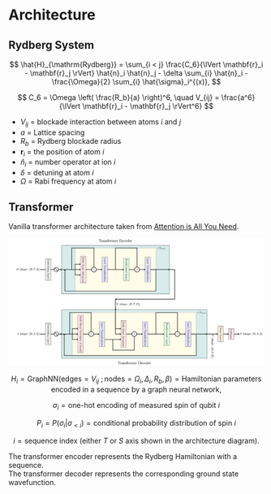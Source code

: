# Architecture 

## Rydberg System
$$
\hat{H}_{\mathrm{Rydberg}} = 
\sum_{i < j} \frac{C_6}{\lVert \mathbf{r}_i - \mathbf{r}_j \rVert} \hat{n}_i \hat{n}_j - \delta \sum_{i} \hat{n}_i - \frac{\Omega}{2} \sum_{i} \hat{\sigma}_i^{(x)},
$$

$$
C_6 = \Omega \left( \frac{R_b}{a} \right)^6, \quad V_{ij} = \frac{a^6}{\lVert \mathbf{r}_i - \mathbf{r}_j \rVert^6}
$$

- $V_{ij}$ = blockade interaction between atoms $i$ and $j$
- $a$ = Lattice spacing
- $R_b$ = Rydberg blockade radius
- $\mathbf{r}_i$ = the position of atom $i$
- $\hat{n}_i$ = number operator at ion $i$
- $\delta$ = detuning at atom $i$
- $\Omega$ = Rabi frequency at atom $i$

## Transformer

Vanilla transformer architecture taken from [Attention is All You Need](https://arxiv.org/pdf/1706.03762.pdf).

![Architecture](resource/architectureV1.jpg)

$$
H_i = \mathrm{GraphNN}(\mathrm{edges} = V_{ij} \ ; \mathrm{nodes}=\Omega_i, \Delta_i, R_b, \beta)
= \text{Hamiltonian parameters encoded in a sequence by a graph neural network,}
$$

$$
\sigma_i = \text{one-hot encoding of measured spin of qubit $i$}
$$

$$
P_i = P(\sigma_i | \sigma_{< i}) = \text{conditional probability distribution of spin $i$}
$$

$$
i = \text{sequence index (either $T$ or $S$ axis shown in the architecture diagram).}
$$

The transformer encoder represents the Rydberg Hamiltonian with a sequence. <br/>
The transformer decoder represents the corresponding ground state wavefunction.